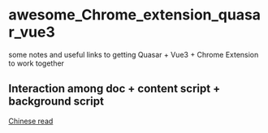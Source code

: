 # awesome_Chrome_extension_quasar_vue3
some notes and useful links to getting Quasar + Vue3 + Chrome Extension to work together


## Interaction among doc + content script + background script
[Chinese read](https://ithelp.ithome.com.tw/articles/10187744)

